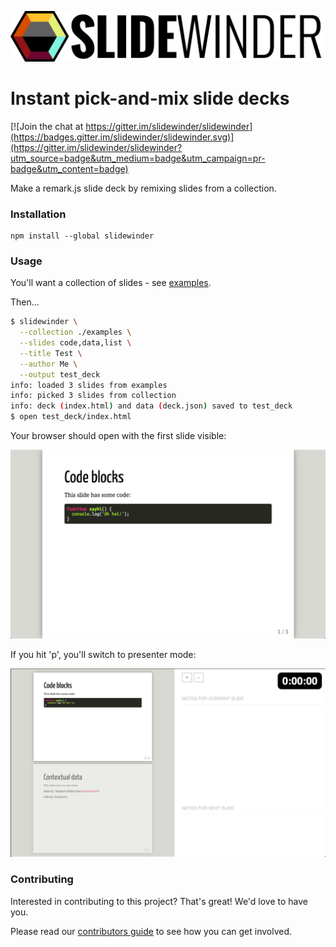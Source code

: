 ![slidewinder](https://raw.githubusercontent.com/Blahah/slidewinder/master/assets/logo_name.png)

# Instant pick-and-mix slide decks

[![Join the chat at https://gitter.im/slidewinder/slidewinder](https://badges.gitter.im/slidewinder/slidewinder.svg)](https://gitter.im/slidewinder/slidewinder?utm_source=badge&utm_medium=badge&utm_campaign=pr-badge&utm_content=badge)

Make a remark.js slide deck by remixing slides from a collection.

### Installation

```
npm install --global slidewinder
```

### Usage

You'll want a collection of slides - see [examples](https://github.com/Blahah/slidewinder/tree/master/examples).

Then...

```bash
$ slidewinder \
  --collection ./examples \
  --slides code,data,list \
  --title Test \
  --author Me \
  --output test_deck
info: loaded 3 slides from examples
info: picked 3 slides from collection
info: deck (index.html) and data (deck.json) saved to test_deck
$ open test_deck/index.html
```

Your browser should open with the first slide visible:

![slideshow screenshot](https://raw.githubusercontent.com/Blahah/slidewinder/master/assets/normal_view.png)

If you hit 'p', you'll switch to presenter mode:

![presenter mode](https://raw.githubusercontent.com/Blahah/slidewinder/master/assets/presenter_view.png)

### Contributing

Interested in contributing to this project? That's great! We'd love to have you.

Please read our [contributors guide](CONTRIBUTING.md) to see how you can get involved.
